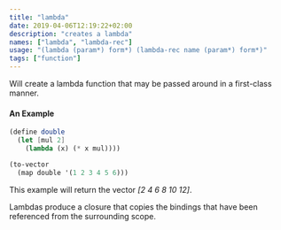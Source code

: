 ```yaml
---
title: "lambda"
date: 2019-04-06T12:19:22+02:00
description: "creates a lambda"
names: ["lambda", "lambda-rec"]
usage: "(lambda (param*) form*) (lambda-rec name (param*) form*)"
tags: ["function"]
---
```

Will create a lambda function that may be passed around in a first-class manner.

#### An Example

~~~scheme
(define double
  (let [mul 2]
    (lambda (x) (* x mul))))

(to-vector
  (map double '(1 2 3 4 5 6)))
~~~

This example will return the vector _[2 4 6 8 10 12]_.

Lambdas produce a closure that copies the bindings that have been referenced from the surrounding scope.
